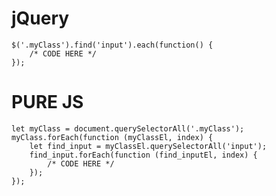 # jQuery

    $('.myClass').find('input').each(function() {
        /* CODE HERE */
    });


# PURE JS

    let myClass = document.querySelectorAll('.myClass');
    myClass.forEach(function (myClassEl, index) {
        let find_input = myClassEl.querySelectorAll('input');
        find_input.forEach(function (find_inputEl, index) {
            /* CODE HERE */
        });
    });
    
    
